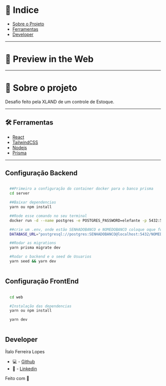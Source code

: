 # 🔎 Indice

- [Sobre o Projeto](#-sobre-o-projeto)
- [Ferramentas](#-ferramentas)
- [Developer](#-developer)

---

# 🎉 Preview in the Web



---

# 📜 Sobre o projeto

Desafio feito pela XLAND de um controle de Estoque.

---

## 🛠 Ferramentas

- [React]()
- [TailwindCSS]()
- [Nodejs]()
- [Prisma]()

---

## Configuração Backend


```bash

  ##Primeiro a configuração do container docker para o banco prisma
  cd server

  ##Baixar dependencias
  yarn ou npm install

  ##Rode esse comando no seu terminal
  docker run -d --name postgres -e POSTGRES_PASSWORD=elefante -p 5432:5432 postgres

  ##crie um .env, onde estão SENHADOBANCO e NOMEDOBANCO coloque oque foi colocado acima
  DATABASE_URL="postgresql://postgres:SENHADOBANCO@localhost:5432/NOMEDOBANCO?schema=public"

  ##Rodar as migrations
  yarn prisma migrate dev

  #Rodar o backend e o seed de Usuarios
  yarn seed && yarn dev
 

```

## Configuração FrontEnd


```bash

  cd web

  #Instalação das dependencias
  yarn ou npm install

  yarn dev
 

```

## Developer

Ítalo Ferreira Lopes

- 💻 - [Github](https://github.com/ItaloFL)
- 📒 - [Linkedin](https://www.linkedin.com/in/italo-ferreira-dev/)

Feito com 💜
